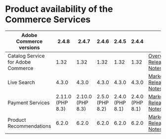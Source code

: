# Product availability of the Commerce Services


<table style="table-layout:auto">
  <thead>
    <tr>
      <th>Adobe Commerce versions</th>
      <th>2.4.8</th>
      <th>2.4.7</th>
      <th>2.4.6</th>
      <th>2.4.5</th>
      <th>2.4.4</th>
      <th></th>
    </tr>
  </thead>
  <tbody>
      <tr>
          <td>Catalog Service for Adobe Commerce</td>
          <td>1.32</td>
          <td>1.32</td>
          <td>1.32</td>
          <td>1.32</td>
          <td>1.32</td>
          <td>
              <a href="https://experienceleague.adobe.com/docs/commerce-merchant-services/catalog-service/guide-overview.html">Overview</a><br/>
              <a href="https://experienceleague.adobe.com/docs/commerce-merchant-services/catalog-service/release-notes.html">Release Notes</a><br/>
          </td>
      </tr>
      <tr>
          <td>Live Search</td>
          <td>4.3.0</td>
          <td>4.3.0</td>
          <td>4.3.0</td>
          <td>4.3.0</td>
          <td>4.3.0</td>
          <td>
              <a href="https://commercemarketplace.adobe.com/magento-live-search.html">Marketplace</a><br/>
              <a href="https://experienceleague.adobe.com/docs/commerce-merchant-services/live-search/release-notes.html">Release Notes</a><br/>
          </td>
      </tr>
      <tr>
          <td>Payment Services</td>
          <td>2.11.0 (PHP 8.3)</td>
          <td>2.10.0 (PHP 8.3)</td>
          <td>2.5.0 (PHP 8.2)</td>
          <td>2.4.0 (PHP 8.1)</td>
          <td>2.4.0 (PHP 8.1)</td>
          <td>
              <a href="https://commercemarketplace.adobe.com/magento-payment-services.html">Marketplace</a><br/>
              <a href="https://experienceleague.adobe.com/docs/commerce-merchant-services/payment-services/release-notes.html">Release Notes</a><br/>
          </td>
      </tr>
      <tr>
          <td>Product Recommendations</td>
          <td>6.2.0</td>
          <td>6.2.0</td>
          <td>6.2.0</td>
          <td>6.2.0</td>
          <td>6.2.0</td>
          <td>
              <a href="https://commercemarketplace.adobe.com/magento-product-recommendations.html">Marketplace</a><br/>
              <a href="https://experienceleague.adobe.com/docs/commerce-merchant-services/product-recommendations/release-notes.html">Release Notes</a><br/>
          </td>
      </tr>
  </tbody>
</table>
